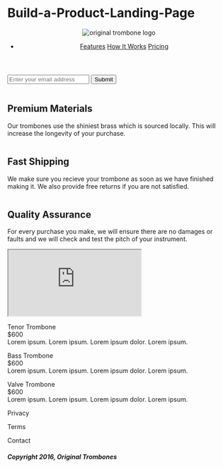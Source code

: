 # Build-a-Product-Landing-Page
<!-- Project #3 freeCodeCamp Responsive Certification -->
<!DOCTYPE html>
<html>
  <head>
    <meta charset="UTF-8">
    <title>Product Landing Page</title>  
    <link rel="stylesheet" type="text/css" href="styles.css">
  </head>
  <body>
  <section id="page-wrapper">
    <header id="header">
      <div class="logo">
        <img id="header-img" src="https://cdn.freecodecamp.org/testable-projects-fcc/images/product-landing-page-logo.png" alt="original trombone logo">
      </div>
      <nav id="nav-bar">
        <ul>
          <li>
            <a class="nav-link" href="#features">Features</a>
            <a class="nav-link" href="#video">How It Works</a>
            <a class="nav-link" href="#pricing">Pricing</a>
          </li>
        </ul>
      </nav>
    </header>
  </section>
  <section id="form-input">
    <form id="form" action="https://www.freecodecamp.com/email-submit">
      <input id="email" name="email" placeholder="Enter your email address" type="email"></input>
      <input id="submit" type="submit"></input>
    </form>
  </section>  
  <section id="features">
    <div class="premium">
      <img class="premium-img" src="" alt="">
      <h2 class="heading-2">Premium Materials</h2>
      <p>Our trombones use the shiniest brass which is sourced locally. This will increase the longevity of your purchase.</p>
    </div> 
    <div id="fast">
      <img class="fast-img" src="" alt="">
      <h2 class="heading-2">Fast Shipping</h2>
      <p>We make sure you recieve your trombone as soon as we have finished making it. We also provide free returns if you are not satisfied.</p>
    </div>
    <div class="quality">
      <img class="quality-img" src="" alt="">
      <h2 class="heading-2">Quality Assurance</h2>
      <p>For every purchase you make, we will ensure there are no damages or faults and we will check and test the pitch of your instrument.</p>
    </div>
  </section>
    <section class="video">
      <iframe id="video" src="https://www.youtube.com/watch?v=y8Yv4pnO7qc&feature=emb_title" controls="1"></iframe>
    </section>
  <section id="pricing">
    <article>
      <p class="tenor">Tenor Trombone<br>$600<br>Lorem ipsum. Lorem ipsum. Lorem ipsum dolor. Lorem ipsum.</p> 
    </article>
    <article>  
      <p class="bass">Bass Trombone<br>$600<br>Lorem ipsum. Lorem ipsum. Lorem ipsum dolor. Lorem ipsum.</p>
    </article>
    <article>  
      <p class="valve">Valve Trombone<br>$600<br>Lorem ipsum. Lorem ipsum. Lorem ipsum dolor. Lorem ipsum.</p>
    </article>  
  </section>
    <footer id="footer">
      <p>Privacy</p>
      <p>Terms</p>
      <p>Contact</p>
        <article>
          <h5 class="heading-5">Copyright 2016, Original Trombones</h5>
        </article>
    </footer>
 </body> 
</html>

